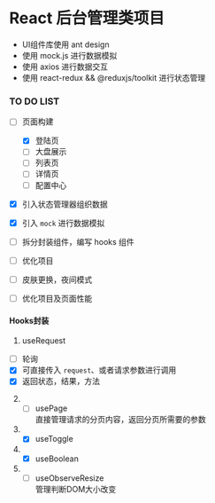 # React 后台管理类项目

- UI组件库使用 ant design
- 使用 mock.js 进行数据模拟
- 使用 axios 进行数据交互
- 使用 react-redux && @reduxjs/toolkit 进行状态管理


### TO DO LIST

- [ ] 页面构建
    - [x] 登陆页
    - [ ] 大盘展示
    - [ ] 列表页
    - [ ] 详情页
    - [ ] 配置中心
- [x] 引入状态管理器组织数据
- [x] 引入 `mock` 进行数据模拟
- [ ] 拆分封装组件，编写 hooks 组件
- [ ] 优化项目
- [ ] 皮肤更换，夜间模式
- [ ] 优化项目及页面性能


#### Hooks封装

1. useRequest
- [ ] 轮询
- [x] 可直接传入 `request`、或者请求参数进行调用
- [x] 返回状态，结果，方法

2. - [ ]  usePage  
    直接管理请求的分页内容，返回分页所需要的参数

3. - [x] useToggle
4. - [x] useBoolean
5. - [ ] useObserveResize  
    管理判断DOM大小改变
